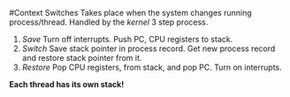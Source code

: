 #Context Switches
Takes place when the system changes running process/thread.
Handled by the *kernel*
3 step process.

1. *Save* Turn off interrupts. Push PC, CPU registers to stack.
2. *Switch* Save stack pointer in process record. Get new process record and restore stack pointer from it.
3. *Restore* Pop CPU registers, from stack, and pop PC. Turn on interrupts.

**Each thread has its own stack!**
